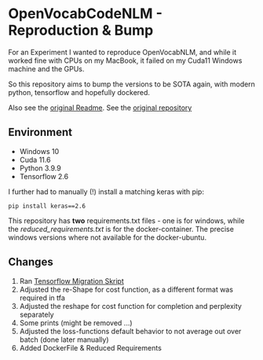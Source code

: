 # OpenVocabCodeNLM - Reproduction & Bump

For an Experiment I wanted to reproduce OpenVocabNLM, 
and while it worked fine with CPUs on my MacBook, 
it failed on my Cuda11 Windows machine and the GPUs. 

So this repository aims to bump the versions to be SOTA again, 
with modern python, tensorflow and hopefully dockered. 

Also see the [original Readme](./original_README.md).
See the [original repository](https://github.com/mast-group/OpenVocabCodeNLM)

## Environment

- Windows 10
- Cuda 11.6
- Python 3.9.9
- Tensorflow 2.6

I further had to manually (!) install a matching keras with pip:

``` 
pip install keras==2.6
```

This repository has **two** requirements.txt files - one is for windows, while the *reduced_requirements.txt* is for the docker-container.
The precise windows versions where not available for the docker-ubuntu. 

## Changes

1. Ran [Tensorflow Migration Skript](https://blog.tensorflow.org/2019/02/upgrading-your-code-to-tensorflow-2-0.html)
2. Adjusted the re-Shape for cost function, as a different format was required in tfa
3. Adjusted the reshape for cost function for completion and perplexity separately
4. Some prints (might be removed ...)
5. Adjusted the loss-functions default behavior to not average out over batch (done later manually)
6. Added DockerFile & Reduced Requirements